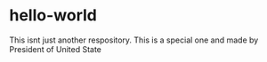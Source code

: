 # hello-world
This isnt just another respository. This is a special one and made by President of United State
